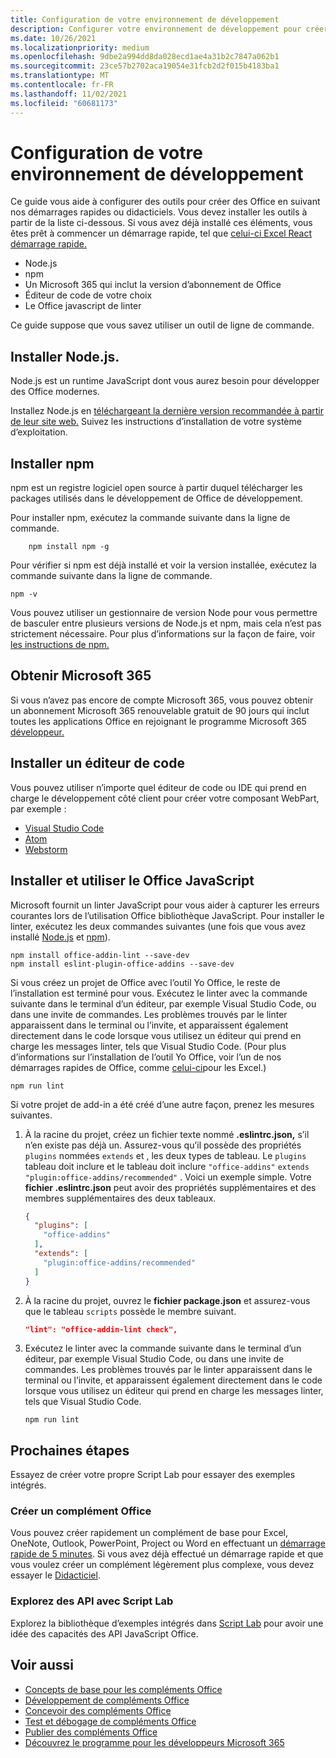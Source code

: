 ```yaml
---
title: Configuration de votre environnement de développement
description: Configurer votre environnement de développement pour créer des Office de développement.
ms.date: 10/26/2021
ms.localizationpriority: medium
ms.openlocfilehash: 9dbe2a994dd8da028ecd1ae4a31b2c7847a062b1
ms.sourcegitcommit: 23ce57b2702aca19054e31fcb2d2f015b4183ba1
ms.translationtype: MT
ms.contentlocale: fr-FR
ms.lasthandoff: 11/02/2021
ms.locfileid: "60681173"
---
```

# <a name="set-up-your-development-environment"></a>Configuration de votre environnement de développement

Ce guide vous aide à configurer des outils pour créer des Office en suivant nos démarrages rapides ou didacticiels. Vous devez installer les outils à partir de la liste ci-dessous. Si vous avez déjà installé ces éléments, vous êtes prêt à commencer un démarrage rapide, tel que [celui-ci Excel React démarrage rapide.](../quickstarts/excel-quickstart-react.md)

- Node.js
- npm
- Un Microsoft 365 qui inclut la version d’abonnement de Office
- Éditeur de code de votre choix
- Le Office javascript de linter

Ce guide suppose que vous savez utiliser un outil de ligne de commande.

## <a name="install-nodejs"></a>Installer Node.js.

Node.js est un runtime JavaScript dont vous aurez besoin pour développer des Office modernes.

Installez Node.js en [téléchargeant la dernière version recommandée à partir de leur site web.](https://nodejs.org) Suivez les instructions d’installation de votre système d’exploitation.

## <a name="install-npm"></a>Installer npm

npm est un registre logiciel open source à partir duquel télécharger les packages utilisés dans le développement de Office de développement.

Pour installer npm, exécutez la commande suivante dans la ligne de commande.

```command&nbsp;line
    npm install npm -g
```

Pour vérifier si npm est déjà installé et voir la version installée, exécutez la commande suivante dans la ligne de commande.

```command&nbsp;line
npm -v
```

Vous pouvez utiliser un gestionnaire de version Node pour vous permettre de basculer entre plusieurs versions de Node.js et npm, mais cela n’est pas strictement nécessaire. Pour plus d’informations sur la façon de faire, voir [les instructions de npm.](https://docs.npmjs.com/downloading-and-installing-node-js-and-npm)

## <a name="get-microsoft-365"></a>Obtenir Microsoft 365

Si vous n’avez pas encore de compte Microsoft 365, vous pouvez obtenir un abonnement Microsoft 365 renouvelable gratuit de 90 jours qui inclut toutes les applications Office en rejoignant le programme Microsoft 365 [développeur.](https://developer.microsoft.com/office/dev-program)

## <a name="install-a-code-editor"></a>Installer un éditeur de code

Vous pouvez utiliser n’importe quel éditeur de code ou IDE qui prend en charge le développement côté client pour créer votre composant WebPart, par exemple :

- [Visual Studio Code](https://code.visualstudio.com/)
- [Atom](https://atom.io)
- [Webstorm](https://www.jetbrains.com/webstorm)

## <a name="install-and-use-the-office-javascript-linter"></a>Installer et utiliser le Office JavaScript

Microsoft fournit un linter JavaScript pour vous aider à capturer les erreurs courantes lors de l’utilisation Office bibliothèque JavaScript. Pour installer le linter, exécutez les deux commandes suivantes (une fois que vous avez installé [Node.js](#install-nodejs) et [npm](#install-npm)).

```command&nbsp;line
npm install office-addin-lint --save-dev
npm install eslint-plugin-office-addins --save-dev
```

Si vous créez un projet de Office avec l’outil Yo Office, le reste de l’installation est terminé pour vous. Exécutez le linter avec la commande suivante dans le terminal d’un éditeur, par exemple Visual Studio Code, ou dans une invite de commandes. Les problèmes trouvés par le linter apparaissent dans le terminal ou l’invite, et apparaissent également directement dans le code lorsque vous utilisez un éditeur qui prend en charge les messages linter, tels que Visual Studio Code. (Pour plus d’informations sur l’installation de l’outil Yo Office, voir l’un de nos démarrages rapides de Office, comme [celui-ci](../quickstarts/excel-quickstart-jquery.md)pour les Excel.)

```command&nbsp;line
npm run lint
```

Si votre projet de add-in a été créé d’une autre façon, prenez les mesures suivantes.

1. À la racine du projet, créez un fichier texte nommé **.eslintrc.json,** s’il n’en existe pas déjà un. Assurez-vous qu’il possède des propriétés `plugins` nommées `extends` et , les deux types de tableau. Le `plugins` tableau doit inclure et le tableau doit inclure `"office-addins"` `extends` `"plugin:office-addins/recommended"` . Voici un exemple simple. Votre **fichier .eslintrc.json** peut avoir des propriétés supplémentaires et des membres supplémentaires des deux tableaux.

   ```json
   {
     "plugins": [
       "office-addins"
     ],
     "extends": [
       "plugin:office-addins/recommended"
     ]
   }
   ```

1. À la racine du projet, ouvrez le **fichier package.json** et assurez-vous que le tableau `scripts` possède le membre suivant.

   ```json
   "lint": "office-addin-lint check",
   ```

1. Exécutez le linter avec la commande suivante dans le terminal d’un éditeur, par exemple Visual Studio Code, ou dans une invite de commandes. Les problèmes trouvés par le linter apparaissent dans le terminal ou l’invite, et apparaissent également directement dans le code lorsque vous utilisez un éditeur qui prend en charge les messages linter, tels que Visual Studio Code.

   ```command&nbsp;line
   npm run lint
   ```

## <a name="next-steps"></a>Prochaines étapes

Essayez de créer votre propre Script Lab pour essayer des exemples intégrés.

### <a name="create-an-office-add-in"></a>Créer un complément Office

Vous pouvez créer rapidement un complément de base pour Excel, OneNote, Outlook, PowerPoint, Project ou Word en effectuant un [démarrage rapide de 5 minutes](../index.yml). Si vous avez déjà effectué un démarrage rapide et que vous voulez créer un complément légèrement plus complexe, vous devez essayer le [Didacticiel](../index.yml).

### <a name="explore-the-apis-with-script-lab"></a>Explorez des API avec Script Lab

Explorez la bibliothèque d’exemples intégrés dans [Script Lab](explore-with-script-lab.md) pour avoir une idée des capacités des API JavaScript Office.

## <a name="see-also"></a>Voir aussi

- [Concepts de base pour les compléments Office](../overview/core-concepts-office-add-ins.md)
- [Développement de compléments Office](../develop/develop-overview.md)
- [Concevoir des compléments Office](../design/add-in-design.md)
- [Test et débogage de compléments Office](../testing/test-debug-office-add-ins.md)
- [Publier des compléments Office](../publish/publish.md)
- [Découvrez le programme pour les développeurs Microsoft 365](https://developer.microsoft.com/microsoft-365/dev-program)
